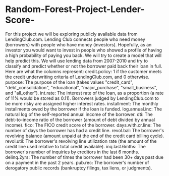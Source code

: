 # Random-Forest-Project-Lender-Score-
For this project we will be exploring publicly available data from LendingClub.com. Lending Club connects people who need money (borrowers) with people who have money (investors). Hopefully, as an investor you would want to invest in people who showed a profile of having a high probability of paying you back. We will try to create a model that will help predict this.  We will use lending data from 2007-2010 and try to classify and predict whether or not the borrower paid back their loan in full.  Here are what the columns represent:  credit.policy: 1 if the customer meets the credit underwriting criteria of LendingClub.com, and 0 otherwise. purpose: The purpose of the loan (takes values "credit_card", "debt_consolidation", "educational", "major_purchase", "small_business", and "all_other"). int.rate: The interest rate of the loan, as a proportion (a rate of 11% would be stored as 0.11). Borrowers judged by LendingClub.com to be more risky are assigned higher interest rates. installment: The monthly installments owed by the borrower if the loan is funded. log.annual.inc: The natural log of the self-reported annual income of the borrower. dti: The debt-to-income ratio of the borrower (amount of debt divided by annual income). fico: The FICO credit score of the borrower. days.with.cr.line: The number of days the borrower has had a credit line. revol.bal: The borrower's revolving balance (amount unpaid at the end of the credit card billing cycle). revol.util: The borrower's revolving line utilization rate (the amount of the credit line used relative to total credit available). inq.last.6mths: The borrower's number of inquiries by creditors in the last 6 months. delinq.2yrs: The number of times the borrower had been 30+ days past due on a payment in the past 2 years. pub.rec: The borrower's number of derogatory public records (bankruptcy filings, tax liens, or judgments).
